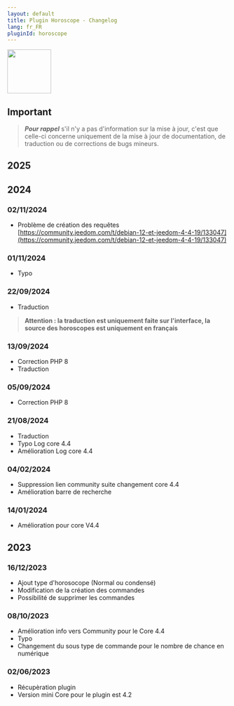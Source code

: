```yaml
---
layout: default
title: Plugin Horoscope - Changelog
lang: fr_FR
pluginId: horoscope
---
```


<img src="{{site.baseurl}}/plugin-horoscope/{{site.img}}/horoscope_icon.png" class="pluginLogo" width="100" />

## Important

> **_Pour rappel_** s'il n'y a pas d'information sur la mise à jour, c'est que celle-ci concerne uniquement de la mise à jour de documentation, de traduction ou de corrections de bugs mineurs.

## 2025

## 2024

### 02/11/2024

- Problème de création des requêtes [https://community.jeedom.com/t/debian-12-et-jeedom-4-4-19/133047](https://community.jeedom.com/t/debian-12-et-jeedom-4-4-19/133047)

### 01/11/2024

- Typo

### 22/09/2024

- Traduction

> **Attention : la traduction est uniquement faite sur l'interface, la source des horoscopes est uniquement en français**

### 13/09/2024

- Correction PHP 8
- Traduction

### 05/09/2024

- Correction PHP 8

### 21/08/2024

- Traduction
- Typo Log core 4.4
- Amélioration Log core 4.4

### 04/02/2024

- Suppression lien community suite changement core 4.4
- Amélioration barre de recherche

### 14/01/2024

- Amélioration pour core V4.4

## 2023

### 16/12/2023

- Ajout type d'horosocope (Normal ou condensé)
- Modification de la création des commandes
- Possibilité de supprimer les commandes

### 08/10/2023

- Amélioration info vers Community pour le Core 4.4
- Typo
- Changement du sous type de commande pour le nombre de chance en numérique

### 02/06/2023

- Récupèration plugin
- Version mini Core pour le plugin est 4.2